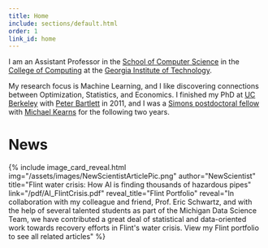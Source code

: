 ```yaml
---
title: Home
include: sections/default.html
order: 1
link_id: home
---
```



I am an Assistant Professor in the
                <a href="https://www.scs.gatech.edu/" target="_blank">School of Computer Science</a> in the <a href="http://www.cc.gatech.edu" target="_blank">College of Computing</a> at the
                <a href="http://www.gatech.edu/" target="_blank">Georgia Institute of Technology</a>.

My research focus is Machine Learning, and I like discovering connections between Optimization,
                Statistics, and Economics. I finished my PhD at <a href="https://www.berkeley.edu/" target="_blank">UC Berkeley</a>
                with <a href="https://www.stat.berkeley.edu/~bartlett/" target="_blank">Peter Bartlett</a> in 2011, and I was a
                <a href="https://www.simonsfoundation.org/" target="_Blank">Simons postdoctoral fellow</a>
                with <a href="http://www.cis.upenn.edu/~mkearns/" target="_blank">Michael Kearns</a>
                for the following two years.

# News

{% include image_card_reveal.html
  img="/assets/images/NewScientistArticlePic.png"
  author="NewScientist"
  title="Flint water crisis: How AI is finding thousands of hazardous pipes"
  link="/pdf/AI_FlintCrisis.pdf"
  reveal_title="Flint Portfolio"
  reveal="In collaboration with my colleague and friend, Prof. Eric Schwartz, and with the help of several talented students as part of the Michigan Data Science Team, we have contributed a great deal of statistical and data-oriented work towards recovery efforts in Flint's water crisis. View my Flint portfolio to see all related articles"
%}
